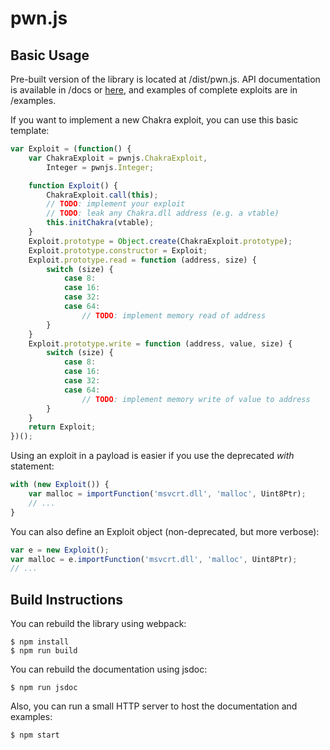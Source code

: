 # pwn.js

## Basic Usage

Pre-built version of the library is located at /dist/pwn.js. API documentation is available in /docs or [here](http://theori.io/pwnjs/), and examples of complete exploits are in /examples.

If you want to implement a new Chakra exploit, you can use this basic template:

```js
var Exploit = (function() {
    var ChakraExploit = pwnjs.ChakraExploit,
        Integer = pwnjs.Integer;

    function Exploit() {
        ChakraExploit.call(this);
        // TODO: implement your exploit
        // TODO: leak any Chakra.dll address (e.g. a vtable)
        this.initChakra(vtable);
    }
    Exploit.prototype = Object.create(ChakraExploit.prototype);
    Exploit.prototype.constructor = Exploit;
    Exploit.prototype.read = function (address, size) {
        switch (size) {
            case 8:
            case 16:
            case 32:
            case 64:
                // TODO: implement memory read of address
        }
    }
    Exploit.prototype.write = function (address, value, size) {
        switch (size) {
            case 8:
            case 16:
            case 32:
            case 64:
                // TODO: implement memory write of value to address
        }
    }
    return Exploit;
})();
```

Using an exploit in a payload is easier if you use the deprecated _with_ statement:

```js
with (new Exploit()) {
    var malloc = importFunction('msvcrt.dll', 'malloc', Uint8Ptr);
    // ...
}
```

You can also define an Exploit object (non-deprecated, but more verbose):

```js
var e = new Exploit();
var malloc = e.importFunction('msvcrt.dll', 'malloc', Uint8Ptr);
// ...
```

## Build Instructions

You can rebuild the library using webpack:

```
$ npm install
$ npm run build
```

You can rebuild the documentation using jsdoc:

```
$ npm run jsdoc
```

Also, you can run a small HTTP server to host the documentation and examples:

```
$ npm start
```
